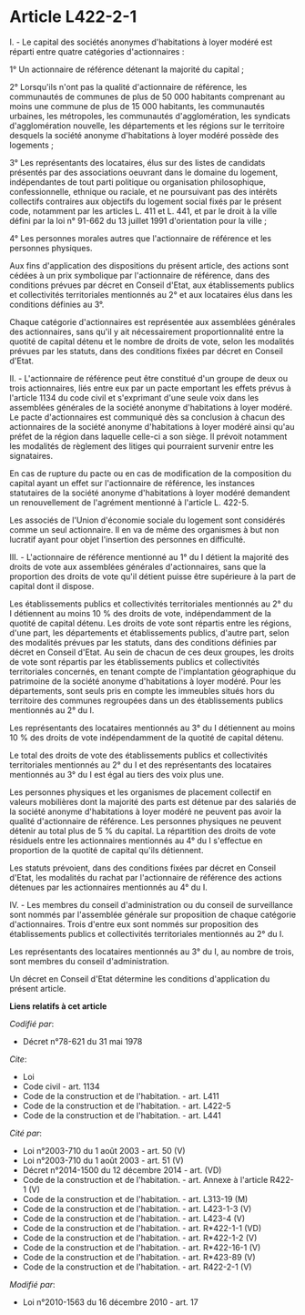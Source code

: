 # Article L422-2-1

I. - Le capital des sociétés anonymes d'habitations à loyer modéré est réparti entre quatre catégories d'actionnaires :

1° Un actionnaire de référence détenant la majorité du capital ;

2° Lorsqu'ils n'ont pas la qualité d'actionnaire de référence, les communautés de communes de plus de 50 000 habitants
comprenant au moins une commune de plus de 15 000 habitants, les communautés urbaines, les métropoles, les communautés
d'agglomération, les syndicats d'agglomération nouvelle, les départements et les régions sur le territoire desquels la
société anonyme d'habitations à loyer modéré possède des logements ;

3° Les représentants des locataires, élus sur des listes de candidats présentés par des associations oeuvrant dans le domaine
du logement, indépendantes de tout parti politique ou organisation philosophique, confessionnelle, ethnique ou raciale, et ne
poursuivant pas des intérêts collectifs contraires aux objectifs du logement social fixés par le présent code, notamment par
les articles L. 411 et L. 441, et par le droit à la ville défini par la loi n° 91-662 du 13 juillet 1991 d'orientation pour
la ville ;

4° Les personnes morales autres que l'actionnaire de référence et les personnes physiques.

Aux fins d'application des dispositions du présent article, des actions sont cédées à un prix symbolique par l'actionnaire de
référence, dans des conditions prévues par décret en Conseil d'Etat, aux établissements publics et collectivités
territoriales mentionnés au 2° et aux locataires élus dans les conditions définies au 3°.

Chaque catégorie d'actionnaires est représentée aux assemblées générales des actionnaires, sans qu'il y ait nécessairement
proportionnalité entre la quotité de capital détenu et le nombre de droits de vote, selon les modalités prévues par les
statuts, dans des conditions fixées par décret en Conseil d'Etat.

II. - L'actionnaire de référence peut être constitué d'un groupe de deux ou trois actionnaires, liés entre eux par un pacte
emportant les effets prévus à l'article 1134 du code civil et s'exprimant d'une seule voix dans les assemblées générales de
la société anonyme d'habitations à loyer modéré. Le pacte d'actionnaires est communiqué dès sa conclusion à chacun des
actionnaires de la société anonyme d'habitations à loyer modéré ainsi qu'au préfet de la région dans laquelle celle-ci a son
siège. Il prévoit notamment les modalités de règlement des litiges qui pourraient survenir entre les signataires.

En cas de rupture du pacte ou en cas de modification de la composition du capital ayant un effet sur l'actionnaire de
référence, les instances statutaires de la société anonyme d'habitations à loyer modéré demandent un renouvellement de
l'agrément mentionné à l'article L. 422-5.

Les associés de l'Union d'économie sociale du logement sont considérés comme un seul actionnaire. Il en va de même des
organismes à but non lucratif ayant pour objet l'insertion des personnes en difficulté.

III. - L'actionnaire de référence mentionné au 1° du I détient la majorité des droits de vote aux assemblées générales
d'actionnaires, sans que la proportion des droits de vote qu'il détient puisse être supérieure à la part de capital dont il
dispose.

Les établissements publics et collectivités territoriales mentionnés au 2° du I détiennent au moins 10 % des droits de vote,
indépendamment de la quotité de capital détenu. Les droits de vote sont répartis entre les régions, d'une part, les
départements et établissements publics, d'autre part, selon des modalités prévues par les statuts, dans des conditions
définies par décret en Conseil d'Etat. Au sein de chacun de ces deux groupes, les droits de vote sont répartis par les
établissements publics et collectivités territoriales concernés, en tenant compte de l'implantation géographique du
patrimoine de la société anonyme d'habitations à loyer modéré. Pour les départements, sont seuls pris en compte les immeubles
situés hors du territoire des communes regroupées dans un des établissements publics mentionnés au 2° du I.

Les représentants des locataires mentionnés au 3° du I détiennent au moins 10 % des droits de vote indépendamment de la
quotité de capital détenu.

Le total des droits de vote des établissements publics et collectivités territoriales mentionnés au 2° du I et des
représentants des locataires mentionnés au 3° du I est égal au tiers des voix plus une.

Les personnes physiques et les organismes de placement collectif en valeurs mobilières dont la majorité des parts est détenue
par des salariés de la société anonyme d'habitations à loyer modéré ne peuvent pas avoir la qualité d'actionnaire de
référence. Les personnes physiques ne peuvent détenir au total plus de 5 % du capital. La répartition des droits de vote
résiduels entre les actionnaires mentionnés au 4° du I s'effectue en proportion de la quotité de capital qu'ils détiennent.

Les statuts prévoient, dans des conditions fixées par décret en Conseil d'Etat, les modalités du rachat par l'actionnaire de
référence des actions détenues par les actionnaires mentionnés au 4° du I.

IV. - Les membres du conseil d'administration ou du conseil de surveillance sont nommés par l'assemblée générale sur
proposition de chaque catégorie d'actionnaires. Trois d'entre eux sont nommés sur proposition des établissements publics et
collectivités territoriales mentionnés au 2° du I.

Les représentants des locataires mentionnés au 3° du I, au nombre de trois, sont membres du conseil d'administration.

Un décret en Conseil d'Etat détermine les conditions d'application du présent article.

**Liens relatifs à cet article**

_Codifié par_:

  - Décret n°78-621 du 31 mai 1978

_Cite_:

  - Loi
  - Code civil - art. 1134
  - Code de la construction et de l'habitation. - art. L411
  - Code de la construction et de l'habitation. - art. L422-5
  - Code de la construction et de l'habitation. - art. L441

_Cité par_:

  - Loi n°2003-710 du 1 août 2003 - art. 50 (V)
  - Loi n°2003-710 du 1 août 2003 - art. 51 (V)
  - Décret n°2014-1500 du 12 décembre 2014 - art. (VD)
  - Code de la construction et de l'habitation. - art. Annexe à l'article R422-1 (V)
  - Code de la construction et de l'habitation. - art. L313-19 (M)
  - Code de la construction et de l'habitation. - art. L423-1-3 (V)
  - Code de la construction et de l'habitation. - art. L423-4 (V)
  - Code de la construction et de l'habitation. - art. R*422-1-1 (VD)
  - Code de la construction et de l'habitation. - art. R*422-1-2 (V)
  - Code de la construction et de l'habitation. - art. R*422-16-1 (V)
  - Code de la construction et de l'habitation. - art. R*423-89 (V)
  - Code de la construction et de l'habitation. - art. R422-2-1 (V)

_Modifié par_:

  - Loi n°2010-1563 du 16 décembre 2010 - art. 17
